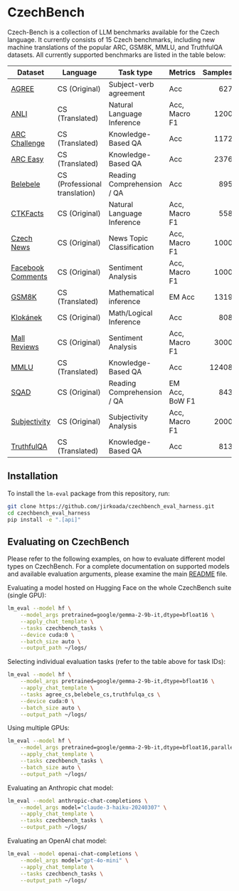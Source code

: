 # CzechBench

Czech-Bench is a collection of LLM benchmarks available for the Czech language. It currently consists of 15 Czech benchmarks, including new machine translations of the popular ARC, GSM8K, MMLU, and TruthfulQA datasets. All currently supported benchmarks are listed in the table below:

| Dataset                                                      | Language                      | Task type                  | Metrics        | Samples | Task ID         |
| ------------------------------------------------------------ | ----------------------------- | -------------------------- | -------------- | ------: | --------------- |
| [AGREE](agree_cs)                   | CS (Original)                 | Subject-verb agreement     | Acc            | 627     | agree_cs        |
| [ANLI](anli_cs)                     | CS (Translated)               | Natural Language Inference | Acc, Macro F1  | 1200    | anli_cs         |
| [ARC Challenge](arc_cs)             | CS (Translated)               | Knowledge-Based QA         | Acc            | 1172    | arc_cs          |
| [ARC Easy](arc_cs)                  | CS (Translated)               | Knowledge-Based QA         | Acc            | 2376    | arc_cs          |
| [Belebele](belebele_cs)             | CS (Professional translation) | Reading Comprehension / QA | Acc            | 895     | belebele_cs     |
| [CTKFacts](ctkfacts_cs)             | CS (Original)                 | Natural Language Inference | Acc, Macro F1  | 558     | ctkfacts_cs     |
| [Czech News](czechnews_cs)          | CS (Original)                 | News Topic Classification  | Acc, Macro F1  | 1000    | czechnews_cs    |
| [Facebook Comments](fb_comments_cs) | CS (Original)                 | Sentiment Analysis         | Acc, Macro F1  | 1000    | fb_comments_cs  |
| [GSM8K](gsm8k_cs)                   | CS (Translated)               | Mathematical inference     | EM Acc         | 1319    | gsm8k_cs        |
| [Klokánek](klokanek_cs)             | CS (Original)                 | Math/Logical Inference     | Acc            | 808     | klokanek_cs     |
| [Mall Reviews](mall_reviews_cs)     | CS (Original)                 | Sentiment Analysis         | Acc, Macro F1  | 3000    | mall_reviews_cs |
| [MMLU](mmlu_cs)                     | CS (Translated)               | Knowledge-Based QA         | Acc            | 12408   | mmlu_cs         |
| [SQAD](sqad_cs)                     | CS (Original)                 | Reading Comprehension / QA | EM Acc, BoW F1 | 843     | sqad_cs         |
| [Subjectivity](subjectivity_cs)     | CS (Original)                 | Subjectivity Analysis      | Acc, Macro F1  | 2000    | subjectivity_cs |
| [TruthfulQA](truthfulqa_cs)         | CS (Translated)               | Knowledge-Based QA         | Acc            | 813     | truthfulqa_cs   |

## Installation

To install the `lm-eval` package from this repository, run:

```bash
git clone https://github.com/jirkoada/czechbench_eval_harness.git
cd czechbench_eval_harness
pip install -e ".[api]"
```

## Evaluating on CzechBench

Please refer to the following examples, on how to evaluate different model types on CzechBench. For a complete documentation on supported models and available evaluation arguments, please examine the main [README](../../../README.md) file.

Evaluating a model hosted on Hugging Face on the whole CzechBench suite (single GPU):

```bash
lm_eval --model hf \
    --model_args pretrained=google/gemma-2-9b-it,dtype=bfloat16 \
    --apply_chat_template \
    --tasks czechbench_tasks \
    --device cuda:0 \
    --batch_size auto \
    --output_path ~/logs/
```

Selecting individual evaluation tasks (refer to the table above for task IDs):

```bash
lm_eval --model hf \
    --model_args pretrained=google/gemma-2-9b-it,dtype=bfloat16 \
    --apply_chat_template \
    --tasks agree_cs,belebele_cs,truthfulqa_cs \
    --device cuda:0 \
    --batch_size auto \
    --output_path ~/logs/
```

Using multiple GPUs:

```bash
lm_eval --model hf \
    --model_args pretrained=google/gemma-2-9b-it,dtype=bfloat16,parallelize=True \
    --apply_chat_template \
    --tasks czechbench_tasks \
    --batch_size auto \
    --output_path ~/logs/
```

Evaluating an Anthropic chat model:

```bash
lm_eval --model anthropic-chat-completions \
    --model_args model="claude-3-haiku-20240307" \
    --apply_chat_template \
    --tasks czechbench_tasks \
    --output_path ~/logs/
```

Evaluating an OpenAI chat model:

```bash
lm_eval --model openai-chat-completions \
    --model_args model="gpt-4o-mini" \
    --apply_chat_template \
    --tasks czechbench_tasks \
    --output_path ~/logs/
```

